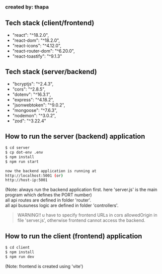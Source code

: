 ### created by: thapa

## Tech stack (client/frontend)

- "react": "^18.2.0",
- "react-dom": "^18.2.0",
- "react-icons": "^4.12.0",
- "react-router-dom": "^6.20.0",
- "react-toastify": "^9.1.3"


## Tech stack (server/backend)
- "bcryptjs": "^2.4.3",
- "cors": "^2.8.5",
- "dotenv": "^16.3.1",
- "express": "^4.18.2",
- "jsonwebtoken": "^9.0.2",
- "mongoose": "^7.6.3",
- "nodemon": "^3.0.2",
- "zod": "^3.22.4"

## How to run the server (backend) application

```bash
$ cd server
$ cp dot-env .env
$ npm install   
$ npm run start    
   
now the backend application is running at 
http://localhost:5001 (or)
http://host-ip:5001
```
(Note: always run the backend application first. here 'server.js' is the main program which defines the PORT number)    
all api routes are defined in folder 'router'.    
all api busuness logic are defined in folder 'controllers'.   
> WARNING!! u have to specify frontend URLs in cors allowedOrigin in file 'server.js', otherwise frontend cannot access the backend.
      
## How to run the client (frontend) application

```bash
$ cd client   
$ npm install   
$ npm run dev     
```
(Note: frontend is created using 'vite')   
     

